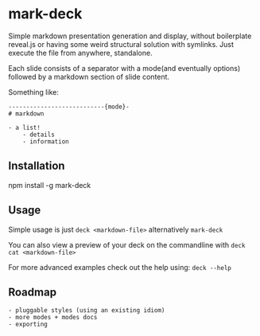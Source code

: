 mark-deck
=========
Simple markdown presentation generation and display, without boilerplate reveal.js or having some weird structural solution with symlinks. Just execute the file from anywhere, standalone.

Each slide consists of a separator with a mode(and eventually options)
followed by a markdown section of slide content.

Something like:

    ---------------------------{mode}-
    # markdown

    - a list!
        - details
        - information

Installation
------------

npm install -g mark-deck

Usage
-----

Simple usage is just `deck <markdown-file>` alternatively `mark-deck`

You can also view a preview of your deck on the commandline with `deck cat <markdown-file>`

For more advanced examples check out the help using: `deck --help`

Roadmap
-------

    - pluggable styles (using an existing idiom)
    - more modes + modes docs
    - exporting
